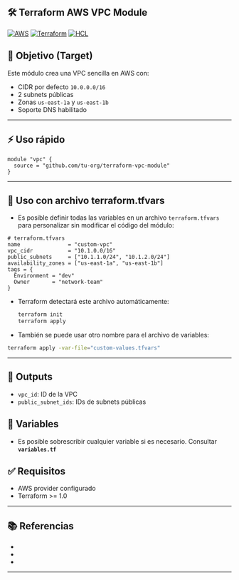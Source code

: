 ## 🛠️ Terraform AWS VPC Module

[![AWS](https://img.shields.io/badge/AWS-%23FF9900.svg?logo=amazon-web-services&logoColor=white)](#)
[![Terraform](https://img.shields.io/badge/IaC-Terraform-623CE4?logo=terraform&logoColor=white)](#)
[![HCL](https://img.shields.io/badge/Language-HCL-blueviolet)](#)

## 🎯 Objetivo (Target)
Este módulo crea una VPC sencilla en AWS con:
- CIDR por defecto `10.0.0.0/16`
- 2 subnets públicas
- Zonas `us-east-1a` y `us-east-1b`
- Soporte DNS habilitado

---

## ⚡️ Uso rápido

```hcl
module "vpc" {
  source = "github.com/tu-org/terraform-vpc-module"
}
```

---

##  📄 Uso con archivo terraform.tfvars
- Es posible definir todas las variables en un archivo `terraform.tfvars` para personalizar sin modificar el código del módulo:

```hcl
# terraform.tfvars
name               = "custom-vpc"
vpc_cidr           = "10.1.0.0/16"
public_subnets     = ["10.1.1.0/24", "10.1.2.0/24"]
availability_zones = ["us-east-1a", "us-east-1b"]
tags = {
  Environment = "dev"
  Owner       = "network-team"
}
```

- Terraform detectará este archivo automáticamente:

  ```bash
  terraform init
  terraform apply
  ```

- También se puede usar otro nombre para el archivo de variables:

```bash
terraform apply -var-file="custom-values.tfvars"
```

---

## 🚀 Outputs
- `vpc_id`: ID de la VPC
- `public_subnet_ids`: IDs de subnets públicas

##  🔧 Variables
- Es posible sobrescribir cualquier variable si es necesario. Consultar **`variables.tf`**

## ✅ Requisitos
- AWS provider configurado
- Terraform >= 1.0

---

## 📚 Referencias

- []()
- []()
- []()

---